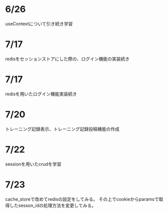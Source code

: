 # 6/26
useContextについて引き続き学習

# 7/17
redisをセッションストアにした際の、ログイン機能の実装続き

# 7/17
redisを用いたログイン機能実装続き

# 7/20
トレーニング記録表示、トレーニング記録投稿機能の作成

# 7/22
sessionを用いたcrudを学習

# 7/23
cache_storeで改めてredisの設定をしてみる。
その上でcookieからparamsで取得したsesson_idの処理方法を変更してみる。